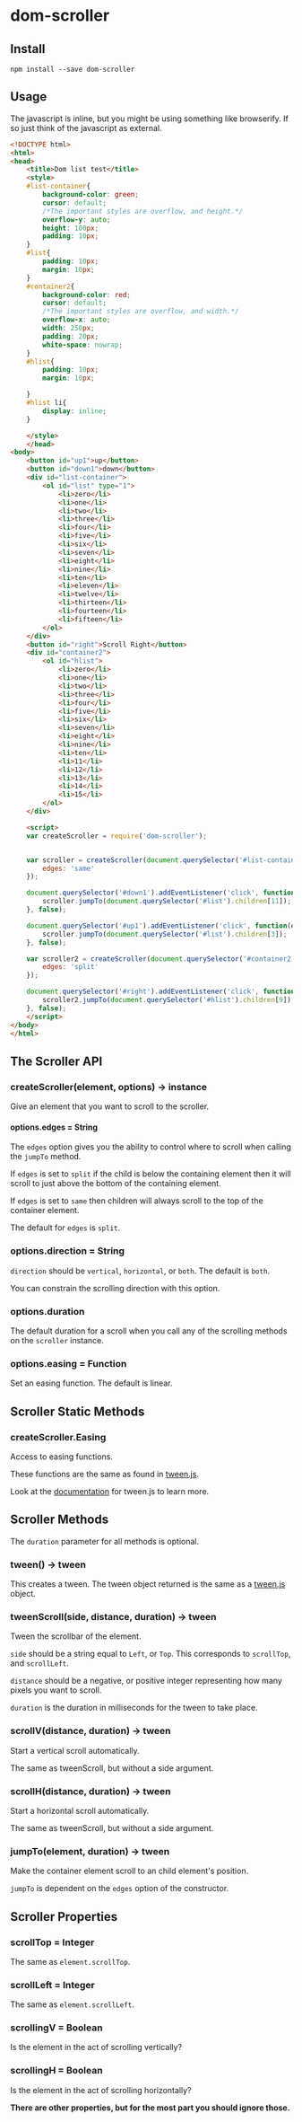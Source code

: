 dom-scroller
============

Install
-------

`npm install --save dom-scroller`

Usage
-----

The javascript is inline, but you might be using something like browserify. If so just think of the javascript as external.

```html
<!DOCTYPE html>
<html>
<head>
    <title>Dom list test</title>
    <style>
    #list-container{
        background-color: green;
        cursor: default;
        /*The important styles are overflow, and height.*/
        overflow-y: auto;
        height: 100px;
        padding: 10px;
    }
    #list{
        padding: 10px;
        margin: 10px;
    }
    #container2{
        background-color: red;
        cursor: default;
        /*The important styles are overflow, and width.*/
        overflow-x: auto;
        width: 250px;
        padding: 20px;
        white-space: nowrap;
    }
    #hlist{
        padding: 10px;
        margin: 10px;

    }
    #hlist li{
        display: inline;
    }

    </style>
    </head>
<body>
    <button id="up1">up</button>
    <button id="down1">down</button>
    <div id="list-container">
        <ol id="list" type="1">
            <li>zero</li>
            <li>one</li>
            <li>two</li>
            <li>three</li>
            <li>four</li>
            <li>five</li>
            <li>six</li>
            <li>seven</li>
            <li>eight</li>
            <li>nine</li>
            <li>ten</li>
            <li>eleven</li>
            <li>twelve</li>
            <li>thirteen</li>
            <li>fourteen</li>
            <li>fifteen</li>
        </ol>
    </div>
    <button id="right">Scroll Right</button>
    <div id="container2">
        <ol id="hlist">
            <li>zero</li>
            <li>one</li>
            <li>two</li>
            <li>three</li>
            <li>four</li>
            <li>five</li>
            <li>six</li>
            <li>seven</li>
            <li>eight</li>
            <li>nine</li>
            <li>ten</li>
            <li>11</li>
            <li>12</li>
            <li>13</li>
            <li>14</li>
            <li>15</li>
        </ol>
    </div>

    <script>
    var createScroller = require('dom-scroller');


    var scroller = createScroller(document.querySelector('#list-container'), {
        edges: 'same'
    });

    document.querySelector('#down1').addEventListener('click', function(e){
        scroller.jumpTo(document.querySelector('#list').children[11]);
    }, false);

    document.querySelector('#up1').addEventListener('click', function(e){
        scroller.jumpTo(document.querySelector('#list').children[3]);
    }, false);

    var scroller2 = createScroller(document.querySelector('#container2'), {
        edges: 'split'
    });

    document.querySelector('#right').addEventListener('click', function(){
        scroller2.jumpTo(document.querySelector('#hlist').children[9]);
    }, false);
    </script>
</body>
</html>

```

The Scroller API
----------------

### createScroller(element, options) -> instance

Give an element that you want to scroll to the scroller.

#### options.edges = String

The `edges` option gives you the ability to control where to scroll when calling the `jumpTo` method.

If `edges` is set to `split` if the child is below the containing element then it will scroll to just above the bottom of the containing element.

If `edges` is set to `same` then children will always scroll to the top of the container element.

The default for `edges` is `split`.

### options.direction = String

`direction` should be `vertical`, `horizontal`, or `both`. The default is `both`.

You can constrain the scrolling direction with this option.

### options.duration

The default duration for a scroll when you call any of the scrolling methods on the `scroller` instance.

### options.easing = Function

Set an easing function. The default is linear.

Scroller Static Methods
-----------------------

### createScroller.Easing

Access to easing functions.

These functions are the same as found in [tween.js](https://www.npmjs.com/package/tween.js).

Look at the [documentation](https://github.com/tweenjs/tween.js/blob/master/docs/user_guide.md) for tween.js to learn more.

Scroller Methods
----------------

The `duration` parameter for all methods is optional.

### tween() -> tween

This creates a tween. The tween object returned is the same as a [tween.js](https://www.npmjs.com/package/tween.js) object.

### tweenScroll(side, distance, duration) -> tween

Tween the scrollbar of the element.

`side` should be a string equal to `Left`, or `Top`. This corresponds to `scrollTop`, and `scrollLeft`.

`distance` should be a negative, or positive integer representing how many pixels you want to scroll.

`duration` is the duration in milliseconds for the tween to take place.

### scrollV(distance, duration) -> tween

Start a vertical scroll automatically.

The same as tweenScroll, but without a side argument.

### scrollH(distance, duration) -> tween

Start a horizontal scroll automatically.

The same as tweenScroll, but without a side argument.

### jumpTo(element, duration) -> tween

Make the container element scroll to an child element's position.

`jumpTo` is dependent on the `edges` option of the constructor.

Scroller Properties
-------------------

### scrollTop = Integer

The same as `element.scrollTop`.

### scrollLeft = Integer

The same as `element.scrollLeft`.

### scrollingV = Boolean

Is the element in the act of scrolling vertically?

### scrollingH = Boolean

Is the element in the act of scrolling horizontally?

**There are other properties, but for the most part you should ignore those.**
